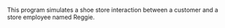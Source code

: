 This program simulates a shoe store interaction between a customer and a store employee named Reggie.